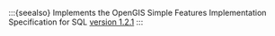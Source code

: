 :::{seealso}
Implements the OpenGIS Simple Features Implementation Specification for SQL [version 1.2.1](http://www.opengeospatial.org/standards/sfs)
:::



